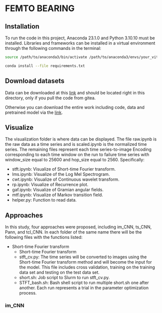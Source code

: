 # FEMTO BEARING
## Installation
To run the code in this project, Anaconda 23.1.0 and Python 3.10.10 must be installed. Libraries and frameworks can be installed in a virtual environment through the following commands in the terminal:
```bash
source /path/to/anaconda3/bin/activate /path/to/anaconda3/envs/your_vitual_enviroment
```
```bash
conda install --file requirements.txt
```
## Download datasets
Data can be downloaded at this [link](https://seafile.cloud.uni-hannover.de/d/18bc6da305bd46fca62e/) and should be located right in this directory, only if you pull the code from gitea.

Otherwise you can download the entire work including code, data and pretrained model via the [link](https://seafile.cloud.uni-hannover.de/d/2d9dec930be54e4b9ba5/).
## Visualize
The visualization folder is where data can be displayed. The file raw.ipynb is the raw data as a time series and is scaled.ipynb is the normalized time series. The remaining files represent each time series-to-image Encoding corresponding to each time window on the run to failure time series with window_size equal to 25600 and hop_size equal to 2560. Specifically:
- stft.ipynb: Visualize of Short-time Fourier transform.
- lms.ipynb: Visualize of the Log Mel Spectrogram.
- cwt.ipynb: Visualize of Continuous wavelet transform.
- rp.ipynb: Visualize of Recurrence plot.
- gaf.ipynb: Visualize of Gramian angular fields.
- mtf.ipynb: Visualize of Markov transition field.
- helper.py: Function to read data.
## Approaches
In this study, four approaches were proposed, including im_CNN, ts_CNN, Pann, and tcl_CNN. In each folder of the same name there will be the following files with the functions listed:
- Short-time Fourier transform
    - Short-time Fourier transform
    - stft_cv.py: The time series will be converted to images using the Short-time Fourier transform method and will become the input for the model. This file includes cross validation, training on the training data set and testing on the test data set.
    - short.sh: Job script to Slurm to run stft_cv.py.
    - STFT_bash.sh: Bash shell script to run multiple short.sh one after another. Each run represents a trial in the parameter optimization process.
### im_CNN
